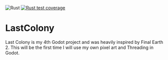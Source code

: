 ![Rust](https://github.com/Zitronenjoghurt/LastColony/actions/workflows/rust.yml/badge.svg)
[![Rust test coverage](https://codecov.io/gh/Zitronenjoghurt/LastColony/branch/main/graph/badge.svg)](https://codecov.io/gh/Zitronenjoghurt/LastColony)

# LastColony
Last Colony is my 4th Godot project and was heavily inspired by Final Earth 2. This will be the first time I will use my own pixel art and Threading in Godot.
